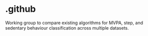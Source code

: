 # .github
Working group to compare existing algorithms for MVPA, step, and sedentary behaviour classification across multiple datasets. 
